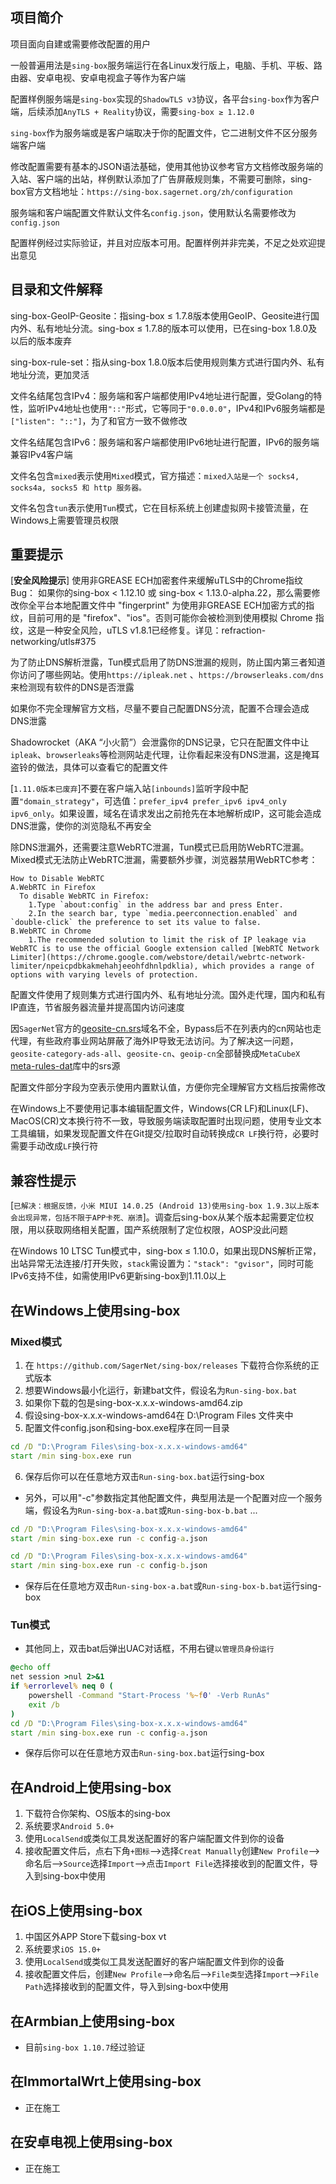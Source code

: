 ## 项目简介

项目面向自建或需要修改配置的用户

一般普遍用法是`sing-box`服务端运行在各Linux发行版上，电脑、手机、平板、路由器、安卓电视、安卓电视盒子等作为客户端

配置样例服务端是`sing-box`实现的`ShadowTLS v3`协议，各平台`sing-box`作为客户端，后续添加`AnyTLS + Reality`协议，需要`sing-box ≥ 1.12.0`

`sing-box`作为服务端或是客户端取决于你的配置文件，它二进制文件不区分服务端客户端

修改配置需要有基本的JSON语法基础，使用其他协议参考官方文档修改服务端的入站、客户端的出站，样例默认添加了广告屏蔽规则集，不需要可删除，sing-box官方文档地址：`https://sing-box.sagernet.org/zh/configuration`

服务端和客户端配置文件默认文件名`config.json`，使用默认名需要修改为`config.json`

配置样例经过实际验证，并且对应版本可用。配置样例并非完美，不足之处欢迎提出意见




  ## 目录和文件解释

sing-box-GeoIP-Geosite：指sing-box ≤ 1.7.8版本使用GeoIP、Geosite进行国内外、私有地址分流。sing-box ≤ 1.7.8的版本可以使用，已在sing-box 1.8.0及以后的版本废弃

sing-box-rule-set：指从sing-box 1.8.0版本后使用规则集方式进行国内外、私有地址分流，更加灵活

文件名结尾包含IPv4：服务端和客户端都使用IPv4地址进行配置，受Golang的特性，监听IPv4地址也使用`"::"`形式，它等同于`"0.0.0.0"`，IPv4和IPv6服务端都是`["listen": "::"]`，为了和官方一致不做修改

文件名结尾包含IPv6：服务端和客户端都使用IPv6地址进行配置，IPv6的服务端兼容IPv4客户端

文件名包含`mixed`表示使用`Mixed`模式，官方描述：`mixed入站是一个 socks4, socks4a, socks5 和 http 服务器。`

文件名包含`tun`表示使用`Tun`模式，它在目标系统上创建虚拟网卡接管流量，在Windows上需要管理员权限



  ## 重要提示

[__安全风险提示__] 使用非GREASE ECH加密套件来缓解uTLS中的Chrome指纹Bug：
如果你的sing-box < 1.12.10 或 sing-box < 1.13.0-alpha.22，那么需要修改你全平台本地配置文件中 "fingerprint" 为使用非GREASE ECH加密方式的指纹，目前可用的是 "firefox"、"ios"。否则可能你会被检测到使用模拟 Chrome 指纹，这是一种安全风险，uTLS v1.8.1已经修复。详见：refraction-networking/utls#375

为了防止DNS解析泄露，Tun模式启用了防DNS泄漏的规则，防止国内第三者知道你访问了哪些网站。使用`https://ipleak.net` 、`https://browserleaks.com/dns` 来检测现有软件的DNS是否泄露

如果你不完全理解官方文档，尽量不要自己配置DNS分流，配置不合理会造成DNS泄露

Shadowrocket（AKA “小火箭”）会泄露你的DNS记录，它只在配置文件中让`ipleak`、`browserleaks`等检测网站走代理，让你看起来没有DNS泄漏，这是掩耳盗铃的做法，具体可以查看它的配置文件

[`1.11.0版本已废弃`]不要在客户端入站`[inbounds]`监听字段中配置`"domain_strategy"`，可选值：`prefer_ipv4 prefer_ipv6 ipv4_only ipv6_only`。如果设置，域名在请求发出之前抢先在本地解析成IP，这可能会造成DNS泄露，使你的浏览隐私不再安全

除DNS泄漏外，还需要注意WebRTC泄漏，Tun模式已启用防WebRTC泄漏。Mixed模式无法防止WebRTC泄漏，需要额外步骤，浏览器禁用WebRTC参考：

  ```
How to Disable WebRTC
  A.WebRTC in Firefox
    To disable WebRTC in Firefox:
      1.Type `about:config` in the address bar and press Enter.
      2.In the search bar, type `media.peerconnection.enabled` and `double-click` the preference to set its value to false.
  B.WebRTC in Chrome
      1.The recommended solution to limit the risk of IP leakage via WebRTC is to use the official Google extension called [WebRTC Network Limiter](https://chrome.google.com/webstore/detail/webrtc-network-limiter/npeicpdbkakmehahjeeohfdhnlpdklia), which provides a range of options with varying levels of protection.
  ```

配置文件使用了规则集方式进行国内外、私有地址分流。国外走代理，国内和私有IP直连，节省服务器流量并提高国内访问速度

因`SagerNet`官方的[geosite-cn.srs](https://raw.githubusercontent.com/SagerNet/sing-geosite/refs/heads/rule-set/geosite-cn.srs)域名不全，Bypass后不在列表内的cn网站也走代理，有些政府事业网站屏蔽了海外IP导致无法访问。为了解决这一问题，`geosite-category-ads-all`、`geosite-cn`、`geoip-cn`全部替换成`MetaCubeX` [meta-rules-dat](https://github.com/MetaCubeX/meta-rules-dat/tree/sing)库中的srs源

配置文件部分字段为空表示使用内置默认值，方便你完全理解官方文档后按需修改

在Windows上不要使用记事本编辑配置文件，Windows(CR LF)和Linux(LF)、MacOS(CR)文本换行符不一致，导致服务端读取配置时出现问题，使用专业文本工具编辑，如果发现配置文件在Git提交/拉取时自动转换成`CR LF`换行符，必要时需要手动改成`LF`换行符



## 兼容性提示

[`已解决：根据反馈，小米 MIUI 14.0.25 (Android 13)使用sing-box 1.9.3以上版本会出现异常，包括不限于APP卡死、崩溃`]。调查后sing-box从某个版本起需要定位权限，用以获取网络相关配置，国产系统限制了定位权限，AOSP没此问题

在Windows 10 LTSC Tun模式中，sing-box ≤ 1.10.0，如果出现DNS解析正常，出站异常无法连接/打开失败，`stack`需设置为：`"stack": "gvisor"`，同时可能IPv6支持不佳，如需使用IPv6更新sing-box到1.11.0以上



## 在Windows上使用sing-box

### Mixed模式

1. 在 `https://github.com/SagerNet/sing-box/releases` 下载符合你系统的正式版本
2. 想要Windows最小化运行，新建bat文件，假设名为`Run-sing-box.bat`
3. 如果你下载的包是sing-box-x.x.x-windows-amd64.zip
4. 假设sing-box-x.x.x-windows-amd64在 D:\Program Files 文件夹中
5. 配置文件config.json和sing-box.exe程序在同一目录

```bat
cd /D "D:\Program Files\sing-box-x.x.x-windows-amd64"
start /min sing-box.exe run
```

6. 保存后你可以在任意地方双击`Run-sing-box.bat`运行sing-box

* 另外，可以用"-c"参数指定其他配置文件，典型用法是一个配置对应一个服务端，假设名为`Run-sing-box-a.bat`或`Run-sing-box-b.bat` ...

```bat
cd /D "D:\Program Files\sing-box-x.x.x-windows-amd64"
start /min sing-box.exe run -c config-a.json
```

```bat
cd /D "D:\Program Files\sing-box-x.x.x-windows-amd64"
start /min sing-box.exe run -c config-b.json
```

* 保存后在任意地方双击`Run-sing-box-a.bat`或`Run-sing-box-b.bat`运行sing-box

### Tun模式

* 其他同上，双击bat后弹出UAC对话框，不用右键`以管理员身份运行`

```bat
@echo off
net session >nul 2>&1
if %errorlevel% neq 0 (
    powershell -Command "Start-Process '%~f0' -Verb RunAs"
    exit /b
)
cd /D "D:\Program Files\sing-box-x.x.x-windows-amd64"
start /min sing-box.exe run -c config-a.json
```

* 保存后你可以在任意地方双击`Run-sing-box.bat`运行sing-box



## 在Android上使用sing-box

1. 下载符合你架构、OS版本的sing-box
2. 系统要求`Android 5.0+`
3. 使用`LocalSend`或类似工具发送配置好的客户端配置文件到你的设备
4. 接收配置文件后，点右下角`+图标`-->选择`Creat Manually`创建`New Profile`-->命名后-->`Source`选择`Import`-->点击`Import File`选择接收到的配置文件，导入到sing-box中使用



## 在iOS上使用sing-box

1. 中国区外APP Store下载sing-box vt
2. 系统要求`iOS 15.0+`
3. 使用`LocalSend`或类似工具发送配置好的客户端配置文件到你的设备
4. 接收配置文件后，创建`New Profile`-->命名后-->`File类型`选择`Import`-->`File Path`选择接收到的配置文件，导入到sing-box中使用



## 在Armbian上使用sing-box

* 目前`sing-box 1.10.7`经过验证



## 在ImmortalWrt上使用sing-box

* 正在施工



## 在安卓电视上使用sing-box

* 正在施工
